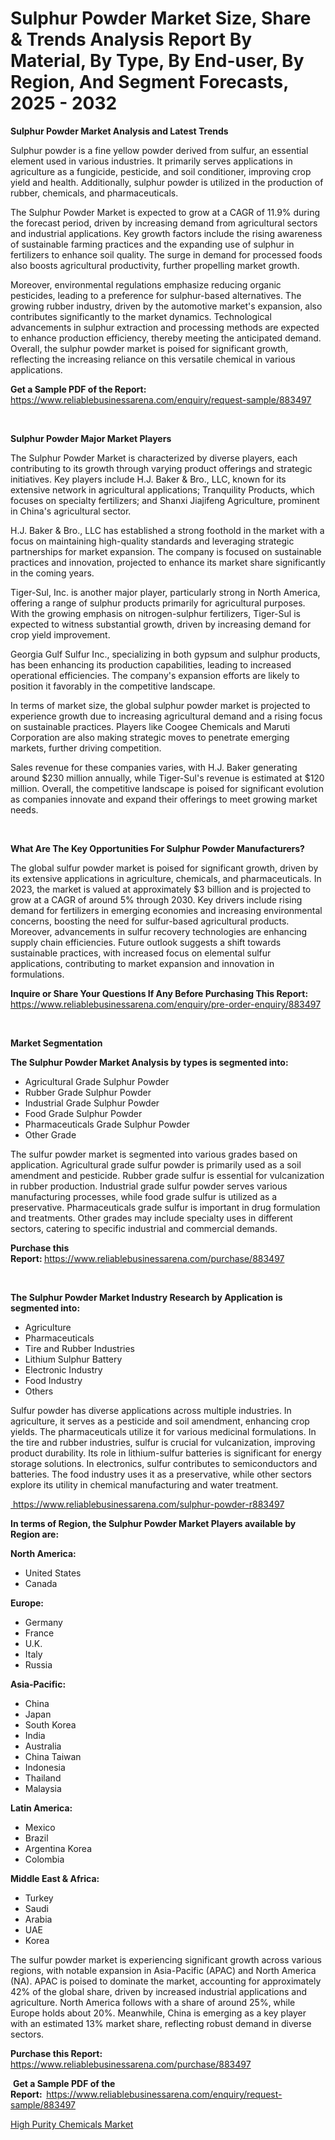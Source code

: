 <p><h1>Sulphur Powder Market Size, Share & Trends Analysis Report By Material, By Type, By End-user, By Region, And Segment Forecasts, 2025 - 2032</h1></p><p><strong>Sulphur Powder Market Analysis and Latest Trends</strong></p>
<p><p>Sulphur powder is a fine yellow powder derived from sulfur, an essential element used in various industries. It primarily serves applications in agriculture as a fungicide, pesticide, and soil conditioner, improving crop yield and health. Additionally, sulphur powder is utilized in the production of rubber, chemicals, and pharmaceuticals.</p><p>The Sulphur Powder Market is expected to grow at a CAGR of 11.9% during the forecast period, driven by increasing demand from agricultural sectors and industrial applications. Key growth factors include the rising awareness of sustainable farming practices and the expanding use of sulphur in fertilizers to enhance soil quality. The surge in demand for processed foods also boosts agricultural productivity, further propelling market growth.</p><p>Moreover, environmental regulations emphasize reducing organic pesticides, leading to a preference for sulphur-based alternatives. The growing rubber industry, driven by the automotive market's expansion, also contributes significantly to the market dynamics. Technological advancements in sulphur extraction and processing methods are expected to enhance production efficiency, thereby meeting the anticipated demand. Overall, the sulphur powder market is poised for significant growth, reflecting the increasing reliance on this versatile chemical in various applications.</p></p>
<p><strong>Get a Sample PDF of the Report:&nbsp;</strong> <a href="https://www.reliablebusinessarena.com/enquiry/request-sample/883497?utm_campaign=3013&utm_medium=2&utm_source=Github&utm_content=ia&utm_term=01042025&utm_id=sulphur-powder">https://www.reliablebusinessarena.com/enquiry/request-sample/883497</a></p>
<p>&nbsp;</p>
<p><strong>Sulphur Powder Major Market Players</strong></p>
<p><p>The Sulphur Powder Market is characterized by diverse players, each contributing to its growth through varying product offerings and strategic initiatives. Key players include H.J. Baker & Bro., LLC, known for its extensive network in agricultural applications; Tranquility Products, which focuses on specialty fertilizers; and Shanxi Jiajifeng Agriculture, prominent in China's agricultural sector.</p><p>H.J. Baker & Bro., LLC has established a strong foothold in the market with a focus on maintaining high-quality standards and leveraging strategic partnerships for market expansion. The company is focused on sustainable practices and innovation, projected to enhance its market share significantly in the coming years.</p><p>Tiger-Sul, Inc. is another major player, particularly strong in North America, offering a range of sulphur products primarily for agricultural purposes. With the growing emphasis on nitrogen-sulphur fertilizers, Tiger-Sul is expected to witness substantial growth, driven by increasing demand for crop yield improvement.</p><p>Georgia Gulf Sulfur Inc., specializing in both gypsum and sulphur products, has been enhancing its production capabilities, leading to increased operational efficiencies. The company's expansion efforts are likely to position it favorably in the competitive landscape.</p><p>In terms of market size, the global sulphur powder market is projected to experience growth due to increasing agricultural demand and a rising focus on sustainable practices. Players like Coogee Chemicals and Maruti Corporation are also making strategic moves to penetrate emerging markets, further driving competition.</p><p>Sales revenue for these companies varies, with H.J. Baker generating around $230 million annually, while Tiger-Sul's revenue is estimated at $120 million. Overall, the competitive landscape is poised for significant evolution as companies innovate and expand their offerings to meet growing market needs.</p></p>
<p>&nbsp;</p>
<p><strong>What Are The Key Opportunities For Sulphur Powder Manufacturers?</strong></p>
<p><p>The global sulfur powder market is poised for significant growth, driven by its extensive applications in agriculture, chemicals, and pharmaceuticals. In 2023, the market is valued at approximately $3 billion and is projected to grow at a CAGR of around 5% through 2030. Key drivers include rising demand for fertilizers in emerging economies and increasing environmental concerns, boosting the need for sulfur-based agricultural products. Moreover, advancements in sulfur recovery technologies are enhancing supply chain efficiencies. Future outlook suggests a shift towards sustainable practices, with increased focus on elemental sulfur applications, contributing to market expansion and innovation in formulations.</p></p>
<p><strong>Inquire or Share Your Questions If Any Before Purchasing This Report:</strong> <a href="https://www.reliablebusinessarena.com/enquiry/pre-order-enquiry/883497?utm_campaign=3013&utm_medium=2&utm_source=Github&utm_content=ia&utm_term=01042025&utm_id=sulphur-powder">https://www.reliablebusinessarena.com/enquiry/pre-order-enquiry/883497</a></p>
<p>&nbsp;</p>
<p><strong>Market Segmentation</strong></p>
<p><strong>The Sulphur Powder Market Analysis by types is segmented into:</strong></p>
<p><ul><li>Agricultural Grade Sulphur Powder</li><li>Rubber Grade Sulphur Powder</li><li>Industrial Grade Sulphur Powder</li><li>Food Grade Sulphur Powder</li><li>Pharmaceuticals Grade Sulphur Powder</li><li>Other Grade</li></ul></p>
<p><p>The sulfur powder market is segmented into various grades based on application. Agricultural grade sulfur powder is primarily used as a soil amendment and pesticide. Rubber grade sulfur is essential for vulcanization in rubber production. Industrial grade sulfur powder serves various manufacturing processes, while food grade sulfur is utilized as a preservative. Pharmaceuticals grade sulfur is important in drug formulation and treatments. Other grades may include specialty uses in different sectors, catering to specific industrial and commercial demands.</p></p>
<p><strong>Purchase this Report:&nbsp;</strong><a href="https://www.reliablebusinessarena.com/purchase/883497?utm_campaign=3013&utm_medium=2&utm_source=Github&utm_content=ia&utm_term=01042025&utm_id=sulphur-powder">https://www.reliablebusinessarena.com/purchase/883497</a></p>
<p>&nbsp;</p>
<p><strong>The Sulphur Powder Market Industry Research by Application is segmented into:</strong></p>
<p><ul><li>Agriculture</li><li>Pharmaceuticals</li><li>Tire and Rubber Industries</li><li>Lithium Sulphur Battery</li><li>Electronic Industry</li><li>Food Industry</li><li>Others</li></ul></p>
<p><p>Sulfur powder has diverse applications across multiple industries. In agriculture, it serves as a pesticide and soil amendment, enhancing crop yields. The pharmaceuticals utilize it for various medicinal formulations. In the tire and rubber industries, sulfur is crucial for vulcanization, improving product durability. Its role in lithium-sulfur batteries is significant for energy storage solutions. In electronics, sulfur contributes to semiconductors and batteries. The food industry uses it as a preservative, while other sectors explore its utility in chemical manufacturing and water treatment.</p></p>
<p><a href="https://www.reliablebusinessarena.com/sulphur-powder-r883497?utm_campaign=3013&utm_medium=2&utm_source=Github&utm_content=ia&utm_term=01042025&utm_id=sulphur-powder">&nbsp;https://www.reliablebusinessarena.com/sulphur-powder-r883497</a></p>
<p><strong>In terms of Region, the Sulphur Powder Market Players available by Region are:</strong></p>
<p>
    <p> <strong> North America: </strong>
        <ul>
            <li>United States</li>
            <li>Canada</li>
        </ul>
        </p> 
    <p> <strong> Europe: </strong>
        <ul>
            <li>Germany</li>
            <li>France</li>
            <li>U.K.</li>
            <li>Italy</li>
            <li>Russia</li>
        </ul>
        </p> 
    <p> <strong> Asia-Pacific: </strong>
        <ul>
            <li>China</li>
            <li>Japan</li>
            <li>South Korea</li>
            <li>India</li>
            <li>Australia</li>
            <li>China Taiwan</li>
            <li>Indonesia</li>
            <li>Thailand</li>
            <li>Malaysia</li>
        </ul>
        </p> 
    <p> <strong> Latin America: </strong>
        <ul>
            <li>Mexico</li>
            <li>Brazil</li>
            <li>Argentina Korea</li>
            <li>Colombia</li>
        </ul>
        </p> 
    <p> <strong> Middle East & Africa: </strong>
        <ul>
            <li>Turkey</li>
            <li>Saudi</li>
            <li>Arabia</li>
            <li>UAE</li>
            <li>Korea</li>
        </ul>
    </p>
    </p>
<p><p>The sulfur powder market is experiencing significant growth across various regions, with notable expansion in Asia-Pacific (APAC) and North America (NA). APAC is poised to dominate the market, accounting for approximately 42% of the global share, driven by increased industrial applications and agriculture. North America follows with a share of around 25%, while Europe holds about 20%. Meanwhile, China is emerging as a key player with an estimated 13% market share, reflecting robust demand in diverse sectors.</p></p>
<p><strong>Purchase this Report: </strong><a href="https://www.reliablebusinessarena.com/purchase/883497?utm_campaign=3013&utm_medium=2&utm_source=Github&utm_content=ia&utm_term=01042025&utm_id=sulphur-powder">https://www.reliablebusinessarena.com/purchase/883497</a></p>
<p>&nbsp;<strong>Get a Sample PDF of the Report:&nbsp;&nbsp;</strong><a href="https://www.reliablebusinessarena.com/enquiry/request-sample/883497?utm_campaign=3013&utm_medium=2&utm_source=Github&utm_content=ia&utm_term=01042025&utm_id=sulphur-powder">https://www.reliablebusinessarena.com/enquiry/request-sample/883497</a></p>
<p><strong></strong></p>
<p><p><a href="https://github.com/scaseiargas/Market-Research-Report-List-1/blob/main/high-purity-chemicals-market.md?utm_campaign=3013&utm_medium=2&utm_source=Github&utm_content=ia&utm_term=01042025&utm_id=sulphur-powder">High Purity Chemicals Market</a></p></p>